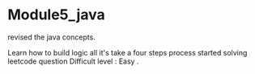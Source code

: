 # Module5_java
revised the java concepts.

Learn how to build logic
all it's take a four steps process
started solving leetcode question 
Difficult level : Easy
.
